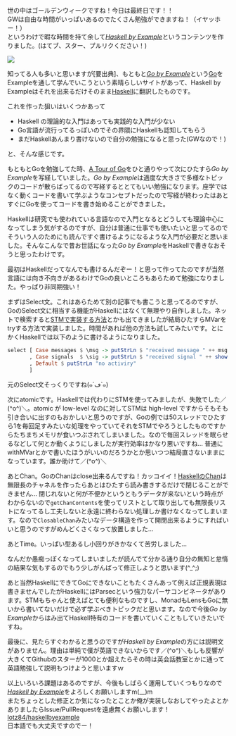 世の中はゴールデンウィークですね！今日は最終日です！！  
GWは自由な時間がいっぱいあるのでたくさん勉強ができますね！（イヤッホー！）  
というわけで暇な時間を持て余して[*Haskell by Example*](http://lotz84.github.io/haskellbyexample/)というコンテンツを作りました。(はてブ、スター、プルリクください！)

[![](http://i.gyazo.com/bbfd8bf6052376e3adc572f4dcc64bad.png)](http://lotz84.github.io/haskellbyexample/)

知ってる人も多いと思いますが[要出典]、もともと[*Go by Example*](https://gobyexample.com/)という[Go](https://golang.org/)をExampleを通して学んでいこうという素晴らしいサイトがあって、Haskell by Exampleはそれを出来るだけそのまま[Haskell](https://www.haskell.org/)に翻訳したものです。

これを作った狙いはいくつかあって

* Haskell の理論的な入門はあっても実践的な入門が少ない
* Go言語が流行ってるっぽいのでその界隈にHaskellも認知してもらう
* まだHaskellあんまり書けないので自分の勉強になると思った(GWなので！)

と、そんな感じです。

もともとGoを勉強してた時、[A Tour of Go](https://tour.golang.org/)をひと通りやって次にひたすら*Go by Example*を写経していました。*Go by Example*は適度な大きさで多様なトピックのコードが散らばってるので写経するととてもいい勉強になります。座学ではなく動くコードを書いて学ぶようなコンセプトだったので写経が終わったはあとすぐにGoを使ってコードを書き始めることができました。

Haskellは研究でも使われている言語なので入門となるとどうしても理論中心になってしまう気がするのですが、自分は普通に仕事でも使いたいと思ってるのでそういう人のためにも読んですぐ書けるようになるような入門が必要だと思いました。そんなこんなで昔お世話になった*Go by Example*をHaskellで書きなおそうと思ったわけです。

最初はHaskellだってなんでも書けるんだぞー！と思って作ってたのですが当然言語には向き不向きがあるわけでGoの良いところもあらためて勉強になりました。やっぱり非同期強い！

まずはSelect文。これはあらためて別の記事でも書こうと思ってるのですが、GoのSelect文に相当する機能がHaskellにはなくて無理やり自作しました。ネットで検索すると[STMで実装する方法](http://stackoverflow.com/questions/5879128/a-way-to-form-a-select-on-mvars-without-polling)とかも出てきましたが結局ひたすらMVarをtryする方法で実装しました。時間があれば他の方法も試してみたいです。とにかくHaskellでは以下のように書けるようになりました。

```haskell
select [ Case messages $ \msg -> putStrLn $ "received message " ++ msg
       , Case signals  $ \sig -> putStrLn $ "received signal " ++ show sig
       , Default $ putStrLn "no activiry"
       ] 
```

元のSelect文そっくりですね(๑´ڡ`๑)

次にatomicです。Haskellでは代わりにSTMを使ってみましたが、失敗でした／(^o^)＼。atomic が low-level なのに対してSTMは high-level ですからそもそも引き合いに出すのもおかしいと思うのですが、Goの例では50スレッドでひたすら1を毎回足すみたいな処理をやっていてそれをSTMでやろうとしたものですからたちまちメモリが食いつぶされてしまいました。なので毎回スレッドを眠らせるなどして何とか動くようにしましたが実行効率はかなり悪いですね… 普通にwithMVarとかで書いたほうがいいのだろうかとか思いつつ結局直さないままになっています。誰か助けて／(^o^)＼

あとChan。GoのChanはclose出来るんですね！カッコイイ！[HaskellのChan](http://hackage.haskell.org/package/base/docs/Control-Concurrent-Chan.html)は無限長のチャネルを作ったらあとはひたすら読み書きするだけで閉じることができません… 閉じれないと何が不便かというともうデータが来ないという時点がわからないので`getChanContents`を使ってリストとして取り出しても無限長リストになってるし工夫しないと永遠に終わらない処理しか書けなくなってしまいます。なので`ClosableChan`みたいなデータ構造を作って開閉出来るようにすればいいと思うのですがめんどくさくなって放置しました…

あとTime。いっぱい型あるし小回りがきかなくて苦労しました…

なんだか愚痴っぽくなってしまいましたが読んでて分かる通り自分の無知と怠惰の結果な気もするのでもう少しがんばって修正しようと思います(^_^;)

あと当然HaskellにできてGoにできないこともたくさんあって例えば正規表現は書きませんでしたがHaskellにはParsecという強力なパーサコンビネータがあります。STMもちゃんと使えばとても便利なものですし、MonadもLensもGoに無いから書いてないだけで必ず学ぶべきトピックだと思います。なので今後*Go by Example*からはみ出てHaskell特有のコードを書いていくこともしていきたいですね。

最後に、見たらすぐわかると思うのですが*Haskell by Example*の方には説明文がありません。理由は単純で僕が英語できないからです／(^o^)＼もしも反響が大きくてGithubのスターが1000とか超えたらその時は英会話教室とかに通って英語勉強して説明もつけようと思いますｗ

以上いろいろ課題はあるのですが、今後もしばらく運用していくつもりなので[*Haskell by Example*](http://lotz84.github.io/haskellbyexample/)をよろしくお願いしますm(__)m  
またちょっとした修正とか気になったとことか俺が実装しなおしてやったよとかありましたらIssue/PullRequestを遠慮無くお願いします！  
[lotz84/haskellbyexample](https://github.com/lotz84/haskellbyexample)  
日本語でも大丈夫ですのでー！  
